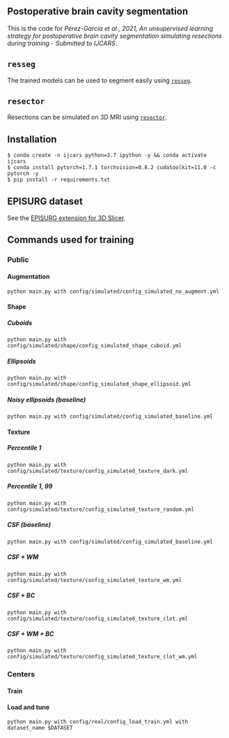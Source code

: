 ## Postoperative brain cavity segmentation

This is the code for *Pérez-García et al., 2021, An unsupervised learning strategy for postoperative
brain cavity segmentation simulating resections
during training - Submitted to IJCARS*.

## `resseg`

The trained models can be used to segment easily using [`resseg`](https://github.com/fepegar/resseg).

## `resector`

Resections can be simulated on 3D MRI using [`resector`](https://github.com/fepegar/resector).

## Installation

```shell
$ conda create -n ijcars python=3.7 ipython -y && conda activate ijcars
$ conda install pytorch=1.7.1 torchvision=0.8.2 cudatoolkit=11.0 -c pytorch -y
$ pip install -r requirements.txt
```

## EPISURG dataset

See the [EPISURG extension for 3D Slicer](https://github.com/fepegar/SlicerEPISURG).

## Commands used for training

### Public

#### Augmentation

```
python main.py with config/simulated/config_simulated_no_augment.yml
```

#### Shape

##### Cuboids

```
python main.py with config/simulated/shape/config_simulated_shape_cuboid.yml
```

##### Ellipsoids

```
python main.py with config/simulated/shape/config_simulated_shape_ellipsoid.yml
```

##### Noisy ellipsoids (baseline)

```
python main.py with config/simulated/config_simulated_baseline.yml
```

#### Texture

##### Percentile 1

```
python main.py with config/simulated/texture/config_simulated_texture_dark.yml
```

##### Percentile 1, 99

```
python main.py with config/simulated/texture/config_simulated_texture_random.yml
```

##### CSF (baseline)

```
python main.py with config/simulated/config_simulated_baseline.yml
```

##### CSF + WM

```
python main.py with config/simulated/texture/config_simulated_texture_wm.yml
```

##### CSF + BC

```
python main.py with config/simulated/texture/config_simulated_texture_clot.yml
```

##### CSF + WM + BC

```
python main.py with config/simulated/texture/config_simulated_texture_clot_wm.yml
```

### Centers

#### Train

#### Load and tune

```
python main.py with config/real/config_load_train.yml with dataset_name $DATASET
```
